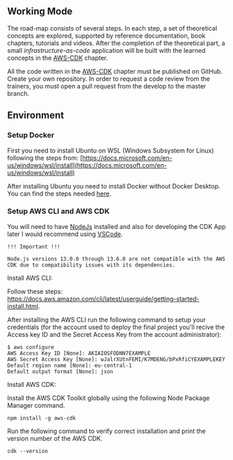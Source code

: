 ## Working Mode

The road-map consists of several steps. In each step, a set of theoretical concepts are explored, supported by reference documentation, book chapters, tutorials and videos. After the completion of the theoretical part, a small *infrastructure-as-code* application will be built with the learned concepts in the [AWS-CDK](#aws-cdk) chapter.

All the code written in the [AWS-CDK](#aws-cdk) chapter must be published on GitHub. Create your own repository. In order to request a code review from the trainers, you must open a pull request from the develop to the master branch.

## Environment

### Setup Docker

First you need to install Ubuntu on WSL (Windows Subsystem for Linux) following the steps from: 
[https://docs.microsoft.com/en-us/windows/wsl/install](https://docs.microsoft.com/en-us/windows/wsl/install)

After installing Ubuntu you need to install Docker without Docker Desktop. You can find the steps needed [here](https://medium.com/geekculture/run-docker-in-windows-10-11-wsl-without-docker-desktop-a2a7eb90556d).

### Setup AWS CLI and AWS CDK
You will need to have [NodeJs](https://nodejs.org/en/) installed and also for developing the CDK App later I would recommend using [VSCode](https://code.visualstudio.com/).

    !!! Important !!!

    Node.js versions 13.0.0 through 13.6.0 are not compatible with the AWS CDK due to compatibility issues with its dependencies.

Install AWS CLI: 

Follow these steps: https://docs.aws.amazon.com/cli/latest/userguide/getting-started-install.html. 

After installing the AWS CLI run the following command to setup your credentials (for the account used to deploy the final project you'll recive the Access key ID and the Secret Access Key from the account administrator):
```
$ aws configure
AWS Access Key ID [None]: AKIAIOSFODNN7EXAMPLE
AWS Secret Access Key [None]: wJalrXUtnFEMI/K7MDENG/bPxRfiCYEXAMPLEKEY
Default region name [None]: eu-central-1
Default output format [None]: json
```

Install AWS CDK: 

Install the AWS CDK Toolkit globally using the following Node Package Manager command.

    npm install -g aws-cdk

Run the following command to verify correct installation and print the version number of the AWS CDK.

    cdk --version
